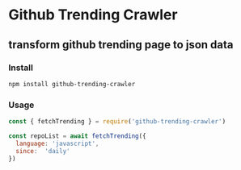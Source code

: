# Github Trending Crawler

## transform github trending page to json data

### Install

```bash
npm install github-trending-crawler
```

### Usage

```js
const { fetchTrending } = require('github-trending-crawler')

const repoList = await fetchTrending({
  language: 'javascript',
  since:  'daily'
})
```

